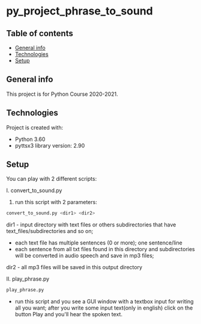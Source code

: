 # py_project_phrase_to_sound
## Table of contents
* [General info](#general-info)
* [Technologies](#technologies)
* [Setup](#setup)

## General info
This project is for Python Course 2020-2021.
	
## Technologies
Project is created with:
* Python 3.60
* pyttsx3 library version: 2.90
	
## Setup
You can play with 2 different scripts:

I. convert_to_sound.py
1. run this script with 2 parameters: 
```bash
convert_to_sound.py <dir1> <dir2>
```
dir1 - input directory with text files or others subdirectories that have text_files/subdirectories and so on;
- each text file has multiple sentences (0 or more); one sentence/line
- each sentence from all txt files found in this directory and subdirectories will be converted in audio speech and save in mp3 files;

dir2 - all mp3 files will be saved in this output directory

II. play_phrase.py
```bash
play_phrase.py
```
- run this script and you see a GUI window with a textbox input for writing all you want; after you write some input text(only in english) click on the button Play and you'll hear the spoken text.

